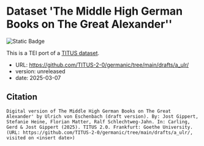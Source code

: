 # Dataset 'The Middle High German Books on The Great Alexander''

![Static Badge](https://img.shields.io/badge/TEI_validation-passing-green)

This is a TEI port of a [TITUS dataset](http://titus.uni-frankfurt.de/texte/etcs/germ/mhd/a_ulrich/a_ulr.htm).

* URL: https://github.com/TITUS-2-0/germanic/tree/main/drafts/a_ulr/
* version: unreleased
* date: 2025-03-07

## Citation
```
Digital version of The Middle High German Books on The Great Alexander' by Ulrich von Eschenbach (draft version). By: Jost Gippert, Stefanie Heine, Florian Matter, Ralf Schlechtweg-Jahn. In: Carling, Gerd & Jost Gippert (2025). TITUS 2.0. Frankfurt: Goethe University. (URL: https://github.com/TITUS-2-0/germanic/tree/main/drafts/a_ulr/, visited on <insert date>)
```
